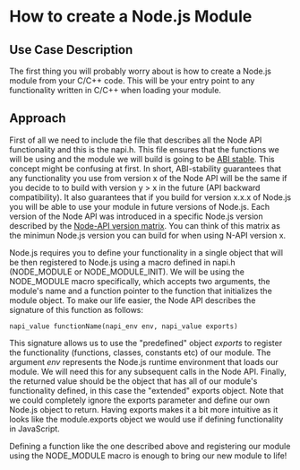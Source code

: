 # How to create a Node.js Module

## Use Case Description

The first thing you will probably worry about is how to create a Node.js module from your C/C++ code.
This will be your entry point to any functionality written in C/C++ when loading your module.

## Approach

First of all we need to include the file that describes all the Node API functionality and this is the napi.h. This file ensures that the functions we will be using and the module we will build is going to be [ABI stable](https://nodejs.org/en/learn/modules/abi-stability). This concept might be confusing at first. In short, ABI-stability guarantees that any functionality you use from version x of the Node API will be the same if you decide to to build with version y > x in the future (API backward compatibility). It also guarantees that if you build for version x.x.x of Node.js you will be able to use your module in future versions of Node.js. Each version of the Node API was introduced in a specific Node.js version described by the [Node-API version matrix](https://nodejs.org/api/n-api.html#node-api-version-matrix). You can think of this matrix as the minimun Node.js version you can build for when using N-API version x.


Node.js requires you to define your functionality in a single object that will be then registered to Node.js using a macro defined in napi.h (NODE_MODULE or NODE_MODULE_INIT). We will be using the NODE_MODULE macro specifically, which accepts two arguments, the module's name and a function pointer to the function that initializes the module object. To make our life easier, the Node API describes the signature of this function as follows:

```
napi_value functionName(napi_env env, napi_value exports)
```

This signature allows us to use the "predefined" object *exports* to register the functionality (functions, classes, constants etc) of our module. The argument *env* represents the Node.js runtime environment that loads our module. We will need this for any subsequent calls in the Node API. Finally, the returned value should be the object that has all of our module's functionality defined, in this case the "extended" exports object. Note that we could completely ignore the exports parameter and define our own Node.js object to return. Having exports makes it a bit more intuitive as it looks like the module.exports object we would use if defining functionality in JavaScript.

Defining a function like the one described above and registering our module using the NODE_MODULE macro is enough to bring our new module to life!